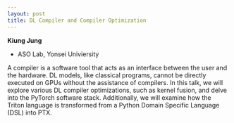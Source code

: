 ```yaml
---
layout: post
title: DL Compiler and Compiler Optimization
---
```


**Kiung Jung**
- ASO Lab, Yonsei Univiersity

A compiler is a software tool that acts as an interface between the user and the hardware. DL models, like classical programs, cannot be directly executed on GPUs without the assistance of compilers. In this talk, we will explore various DL compiler optimizations, such as kernel fusion, and delve into the PyTorch software stack. Additionally, we will examine how the Triton language is transformed from a Python Domain Specific Language (DSL) into PTX.
